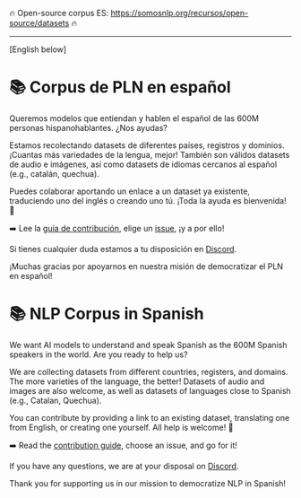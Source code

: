 🔥 Open-source corpus ES: https://somosnlp.org/recursos/open-source/datasets 🔥

---

[English below]

# 📚 Corpus de PLN en español

Queremos modelos que entiendan y hablen el español de las 600M personas hispanohablantes. ¿Nos ayudas?

Estamos recolectando datasets de diferentes países, registros y dominios. ¡Cuantas más variedades de la lengua, mejor! También son válidos datasets de audio e imágenes, así como datasets de idiomas cercanos al español (e.g., catalán, quechua).

Puedes colaborar aportando un enlace a un dataset ya existente, traduciendo uno del inglés o creando uno tú. ¡Toda la ayuda es bienvenida! 🚀

➡️ Lee la [guía de contribución](./CONTRIBUIR.md), elige un [issue](https://github.com/somosnlp/corpus-es/issues), ¡y a por ello!

Si tienes cualquier duda estamos a tu disposición en [Discord](https://discord.com/invite/my8w7JUxZR).

¡Muchas gracias por apoyarnos en nuestra misión de democratizar el PLN en español!

# 📚 NLP Corpus in Spanish

We want AI models to understand and speak Spanish as the 600M Spanish speakers in the world. Are you ready to help us?

We are collecting datasets from different countries, registers, and domains. The more varieties of the language, the better! Datasets of audio and images are also welcome, as well as datasets of languages close to Spanish (e.g., Catalan, Quechua).

You can contribute by providing a link to an existing dataset, translating one from English, or creating one yourself. All help is welcome! 🚀

➡️ Read the [contribution guide](CONTRIBUTING.md), choose an issue, and go for it!

If you have any questions, we are at your disposal on [Discord](https://discord.com/invite/my8w7JUxZR).

Thank you for supporting us in our mission to democratize NLP in Spanish!
